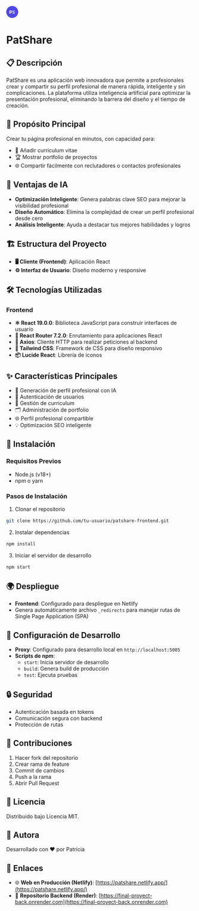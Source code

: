 ![Logo de PatShare](./public/icon.png)

# PatShare

## 📋 Descripción
PatShare es una aplicación web innovadora que permite a profesionales crear y compartir su perfil profesional de manera rápida, inteligente y sin complicaciones. La plataforma utiliza inteligencia artificial para optimizar la presentación profesional, eliminando la barrera del diseño y el tiempo de creación.

## 🎯 Propósito Principal
Crear tu página profesional en minutos, con capacidad para:
- 📄 Añadir curriculum vitae
- 🏆 Mostrar portfolio de proyectos
- 🌐 Compartir fácilmente con reclutadores o contactos profesionales

## 🤖 Ventajas de IA
- **Optimización Inteligente**: Genera palabras clave SEO para mejorar la visibilidad profesional
- **Diseño Automático**: Elimina la complejidad de crear un perfil profesional desde cero
- **Análisis Inteligente**: Ayuda a destacar tus mejores habilidades y logros

## 🏗️ Estructura del Proyecto
- **🖥️ Cliente (Frontend)**: Aplicación React
- **⚙️ Interfaz de Usuario**: Diseño moderno y responsive

## 🛠️ Tecnologías Utilizadas
### Frontend
- **⚛️ React 19.0.0**: Biblioteca JavaScript para construir interfaces de usuario
- **🧭 React Router 7.2.0**: Enrutamiento para aplicaciones React
- **🔄 Axios**: Cliente HTTP para realizar peticiones al backend
- **🎨 Tailwind CSS**: Framework de CSS para diseño responsivo
- **📦 Lucide React**: Librería de iconos

## ✨ Características Principales
- 🤖 Generación de perfil profesional con IA
- 🔐 Autenticación de usuarios
- 📝 Gestión de curriculum
- 🗂️ Administración de portfolio
- 🌐 Perfil profesional compartible
- 💡 Optimización SEO inteligente

## 🔧 Instalación

### Requisitos Previos
- Node.js (v18+)
- npm o yarn

### Pasos de Instalación
1. Clonar el repositorio
```bash
git clone https://github.com/tu-usuario/patshare-frontend.git
```

2. Instalar dependencias
```bash
npm install
```

3. Iniciar el servidor de desarrollo
```bash
npm start
```

## 🌍 Despliegue
- **Frontend**: Configurado para despliegue en Netlify
- Genera automáticamente archivo `_redirects` para manejar rutas de Single Page Application (SPA)

## 🚀 Configuración de Desarrollo
- **Proxy**: Configurado para desarrollo local en `http://localhost:5005`
- **Scripts de npm**:
  - `start`: Inicia servidor de desarrollo
  - `build`: Genera build de producción
  - `test`: Ejecuta pruebas

## 🔒 Seguridad
- Autenticación basada en tokens
- Comunicación segura con backend
- Protección de rutas

## 🤝 Contribuciones
1. Hacer fork del repositorio
2. Crear rama de feature 
3. Commit de cambios
4. Push a la rama
5. Abrir Pull Request

## 📄 Licencia
Distribuido bajo Licencia MIT.

## 👤 Autora
Desarrollado con ❤️ por Patricia

## 🔗 Enlaces
- 🌐 **Web en Producción (Netlify)**: [https://patshare.netlify.app/](https://patshare.netlify.app/)
- 📂 **Repositorio Backend (Render)**: [https://final-proyect-back.onrender.com](https://final-proyect-back.onrender.com)
